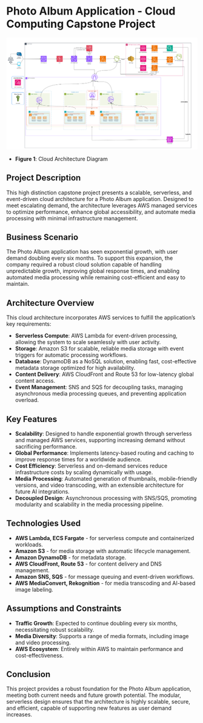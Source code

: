 # Photo Album Application - Cloud Computing Capstone Project

![Cloud Architecture Diagram](drawn_cloud_architecture.png)

- **Figure 1**: Cloud Architecture Diagram

## Project Description
This high distinction capstone project presents a scalable, serverless, and event-driven cloud architecture for a Photo Album application. Designed to meet escalating demand, the architecture leverages AWS managed services to optimize performance, enhance global accessibility, and automate media processing with minimal infrastructure management.

## Business Scenario
The Photo Album application has seen exponential growth, with user demand doubling every six months. To support this expansion, the company required a robust cloud solution capable of handling unpredictable growth, improving global response times, and enabling automated media processing while remaining cost-efficient and easy to maintain.

## Architecture Overview
This cloud architecture incorporates AWS services to fulfill the application’s key requirements:
- **Serverless Compute**: AWS Lambda for event-driven processing, allowing the system to scale seamlessly with user activity.
- **Storage**: Amazon S3 for scalable, reliable media storage with event triggers for automatic processing workflows.
- **Database**: DynamoDB as a NoSQL solution, enabling fast, cost-effective metadata storage optimized for high availability.
- **Content Delivery**: AWS CloudFront and Route 53 for low-latency global content access.
- **Event Management**: SNS and SQS for decoupling tasks, managing asynchronous media processing queues, and preventing application overload.

## Key Features
- **Scalability**: Designed to handle exponential growth through serverless and managed AWS services, supporting increasing demand without sacrificing performance.
- **Global Performance**: Implements latency-based routing and caching to improve response times for a worldwide audience.
- **Cost Efficiency**: Serverless and on-demand services reduce infrastructure costs by scaling dynamically with usage.
- **Media Processing**: Automated generation of thumbnails, mobile-friendly versions, and video transcoding, with an extensible architecture for future AI integrations.
- **Decoupled Design**: Asynchronous processing with SNS/SQS, promoting modularity and scalability in the media processing pipeline.

## Technologies Used
- **AWS Lambda, ECS Fargate** - for serverless compute and containerized workloads.
- **Amazon S3** - for media storage with automatic lifecycle management.
- **Amazon DynamoDB** - for metadata storage.
- **AWS CloudFront, Route 53** - for content delivery and DNS management.
- **Amazon SNS, SQS** - for message queuing and event-driven workflows.
- **AWS MediaConvert, Rekognition** - for media transcoding and AI-based image labeling.

## Assumptions and Constraints
- **Traffic Growth**: Expected to continue doubling every six months, necessitating robust scalability.
- **Media Diversity**: Supports a range of media formats, including image and video processing.
- **AWS Ecosystem**: Entirely within AWS to maintain performance and cost-effectiveness.

## Conclusion
This project provides a robust foundation for the Photo Album application, meeting both current needs and future growth potential. The modular, serverless design ensures that the architecture is highly scalable, secure, and efficient, capable of supporting new features as user demand increases.
